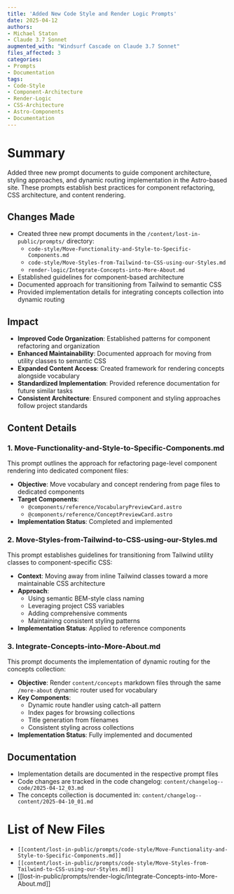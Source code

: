 ```yaml
---
title: 'Added New Code Style and Render Logic Prompts'
date: 2025-04-12
authors: 
- Michael Staton
- Claude 3.7 Sonnet
augmented_with: "Windsurf Cascade on Claude 3.7 Sonnet"
files_affected: 3
categories: 
- Prompts
- Documentation
tags: 
- Code-Style
- Component-Architecture
- Render-Logic
- CSS-Architecture
- Astro-Components
- Documentation
---
```


# Summary
Added three new prompt documents to guide component architecture, styling approaches, and dynamic routing implementation in the Astro-based site. These prompts establish best practices for component refactoring, CSS architecture, and content rendering.

## Changes Made
- Created three new prompt documents in the `/content/lost-in-public/prompts/` directory:
  - `code-style/Move-Functionality-and-Style-to-Specific-Components.md`
  - `code-style/Move-Styles-from-Tailwind-to-CSS-using-our-Styles.md`
  - `render-logic/Integrate-Concepts-into-More-About.md`
- Established guidelines for component-based architecture
- Documented approach for transitioning from Tailwind to semantic CSS
- Provided implementation details for integrating concepts collection into dynamic routing

## Impact
- **Improved Code Organization**: Established patterns for component refactoring and organization
- **Enhanced Maintainability**: Documented approach for moving from utility classes to semantic CSS
- **Expanded Content Access**: Created framework for rendering concepts alongside vocabulary
- **Standardized Implementation**: Provided reference documentation for future similar tasks
- **Consistent Architecture**: Ensured component and styling approaches follow project standards

## Content Details

### 1. Move-Functionality-and-Style-to-Specific-Components.md
This prompt outlines the approach for refactoring page-level component rendering into dedicated component files:

- **Objective**: Move vocabulary and concept rendering from page files to dedicated components
- **Target Components**: 
  - `@components/reference/VocabularyPreviewCard.astro`
  - `@components/reference/ConceptPreviewCard.astro`
- **Implementation Status**: Completed and implemented

### 2. Move-Styles-from-Tailwind-to-CSS-using-our-Styles.md
This prompt establishes guidelines for transitioning from Tailwind utility classes to component-specific CSS:

- **Context**: Moving away from inline Tailwind classes toward a more maintainable CSS architecture
- **Approach**: 
  - Using semantic BEM-style class naming
  - Leveraging project CSS variables
  - Adding comprehensive comments
  - Maintaining consistent styling patterns
- **Implementation Status**: Applied to reference components

### 3. Integrate-Concepts-into-More-About.md
This prompt documents the implementation of dynamic routing for the concepts collection:

- **Objective**: Render `content/concepts` markdown files through the same `/more-about` dynamic router used for vocabulary
- **Key Components**: 
  - Dynamic route handler using catch-all pattern
  - Index pages for browsing collections
  - Title generation from filenames
  - Consistent styling across collections
- **Implementation Status**: Fully implemented and documented

## Documentation
- Implementation details are documented in the respective prompt files
- Code changes are tracked in the code changelog: `content/changelog--code/2025-04-12_03.md`
- The concepts collection is documented in: `content/changelog--content/2025-04-10_01.md`

# List of New Files

- `[[content/lost-in-public/prompts/code-style/Move-Functionality-and-Style-to-Specific-Components.md]]`
- `[[content/lost-in-public/prompts/code-style/Move-Styles-from-Tailwind-to-CSS-using-our-Styles.md]]`
- [[lost-in-public/prompts/render-logic/Integrate-Concepts-into-More-About.md]]
